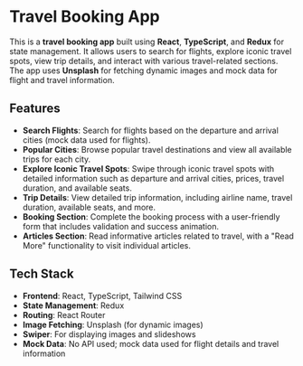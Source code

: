 # Travel Booking App

This is a **travel booking app** built using **React**, **TypeScript**, and **Redux** for state management. It allows users to search for flights, explore iconic travel spots, view trip details, and interact with various travel-related sections. The app uses **Unsplash** for fetching dynamic images and mock data for flight and travel information.

## Features

-   **Search Flights**: Search for flights based on the departure and arrival cities (mock data used for flights).
-   **Popular Cities**: Browse popular travel destinations and view all available trips for each city.
-   **Explore Iconic Travel Spots**: Swipe through iconic travel spots with detailed information such as departure and arrival cities, prices, travel duration, and available seats.
-   **Trip Details**: View detailed trip information, including airline name, travel duration, available seats, and more.
-   **Booking Section**: Complete the booking process with a user-friendly form that includes validation and success animation.
-   **Articles Section**: Read informative articles related to travel, with a "Read More" functionality to visit individual articles.

## Tech Stack

-   **Frontend**: React, TypeScript, Tailwind CSS
-   **State Management**: Redux
-   **Routing**: React Router
-   **Image Fetching**: Unsplash (for dynamic images)
-   **Swiper**: For displaying images and slideshows
-   **Mock Data**: No API used; mock data used for flight details and travel information

##
